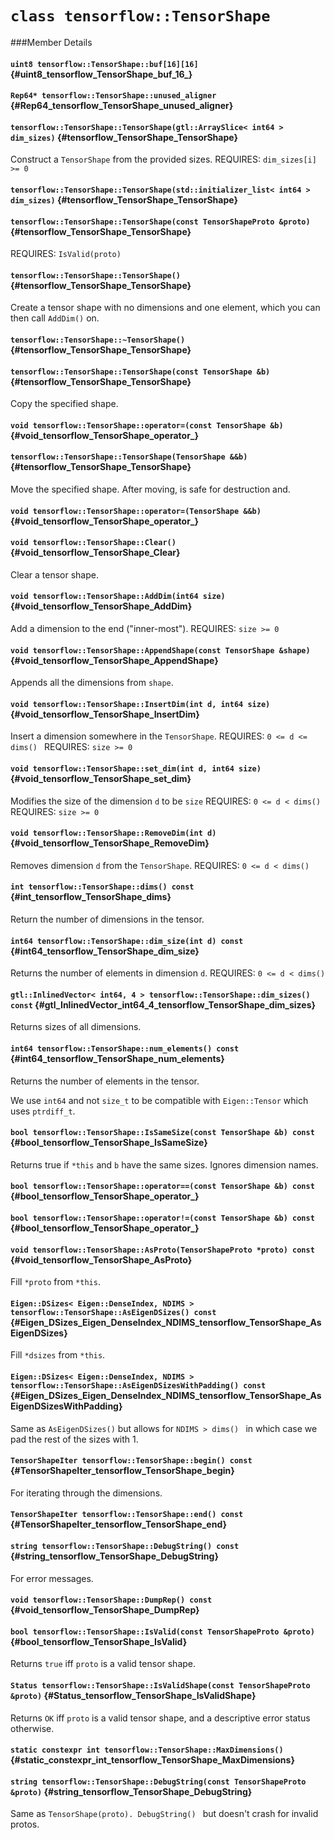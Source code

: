 # `class tensorflow::TensorShape`





###Member Details

#### `uint8 tensorflow::TensorShape::buf[16][16]` {#uint8_tensorflow_TensorShape_buf_16_}





#### `Rep64* tensorflow::TensorShape::unused_aligner` {#Rep64_tensorflow_TensorShape_unused_aligner}





#### `tensorflow::TensorShape::TensorShape(gtl::ArraySlice< int64 > dim_sizes)` {#tensorflow_TensorShape_TensorShape}

Construct a ` TensorShape ` from the provided sizes. REQUIRES: `dim_sizes[i] >= 0`



#### `tensorflow::TensorShape::TensorShape(std::initializer_list< int64 > dim_sizes)` {#tensorflow_TensorShape_TensorShape}





#### `tensorflow::TensorShape::TensorShape(const TensorShapeProto &proto)` {#tensorflow_TensorShape_TensorShape}

REQUIRES: `IsValid(proto)`



#### `tensorflow::TensorShape::TensorShape()` {#tensorflow_TensorShape_TensorShape}



Create a tensor shape with no dimensions and one element, which you can then call ` AddDim() ` on.

#### `tensorflow::TensorShape::~TensorShape()` {#tensorflow_TensorShape_TensorShape}





#### `tensorflow::TensorShape::TensorShape(const TensorShape &b)` {#tensorflow_TensorShape_TensorShape}

Copy the specified shape.



#### `void tensorflow::TensorShape::operator=(const TensorShape &b)` {#void_tensorflow_TensorShape_operator_}





#### `tensorflow::TensorShape::TensorShape(TensorShape &&b)` {#tensorflow_TensorShape_TensorShape}

Move the specified shape. After moving, is safe for destruction and.



#### `void tensorflow::TensorShape::operator=(TensorShape &&b)` {#void_tensorflow_TensorShape_operator_}





#### `void tensorflow::TensorShape::Clear()` {#void_tensorflow_TensorShape_Clear}

Clear a tensor shape.



#### `void tensorflow::TensorShape::AddDim(int64 size)` {#void_tensorflow_TensorShape_AddDim}

Add a dimension to the end ("inner-most"). REQUIRES: `size >= 0`



#### `void tensorflow::TensorShape::AppendShape(const TensorShape &shape)` {#void_tensorflow_TensorShape_AppendShape}

Appends all the dimensions from `shape`.



#### `void tensorflow::TensorShape::InsertDim(int d, int64 size)` {#void_tensorflow_TensorShape_InsertDim}

Insert a dimension somewhere in the ` TensorShape `. REQUIRES: `0 <= d <= dims() ` REQUIRES: `size >= 0`



#### `void tensorflow::TensorShape::set_dim(int d, int64 size)` {#void_tensorflow_TensorShape_set_dim}

Modifies the size of the dimension `d` to be `size` REQUIRES: `0 <= d < dims() ` REQUIRES: `size >= 0`



#### `void tensorflow::TensorShape::RemoveDim(int d)` {#void_tensorflow_TensorShape_RemoveDim}

Removes dimension `d` from the ` TensorShape `. REQUIRES: `0 <= d < dims() `



#### `int tensorflow::TensorShape::dims() const` {#int_tensorflow_TensorShape_dims}

Return the number of dimensions in the tensor.



#### `int64 tensorflow::TensorShape::dim_size(int d) const` {#int64_tensorflow_TensorShape_dim_size}

Returns the number of elements in dimension `d`. REQUIRES: `0 <= d < dims() `



#### `gtl::InlinedVector< int64, 4 > tensorflow::TensorShape::dim_sizes() const` {#gtl_InlinedVector_int64_4_tensorflow_TensorShape_dim_sizes}

Returns sizes of all dimensions.



#### `int64 tensorflow::TensorShape::num_elements() const` {#int64_tensorflow_TensorShape_num_elements}

Returns the number of elements in the tensor.

We use `int64` and not `size_t` to be compatible with `Eigen::Tensor` which uses `ptrdiff_t`.

#### `bool tensorflow::TensorShape::IsSameSize(const TensorShape &b) const` {#bool_tensorflow_TensorShape_IsSameSize}



Returns true if `*this` and `b` have the same sizes. Ignores dimension names.

#### `bool tensorflow::TensorShape::operator==(const TensorShape &b) const` {#bool_tensorflow_TensorShape_operator_}





#### `bool tensorflow::TensorShape::operator!=(const TensorShape &b) const` {#bool_tensorflow_TensorShape_operator_}





#### `void tensorflow::TensorShape::AsProto(TensorShapeProto *proto) const` {#void_tensorflow_TensorShape_AsProto}

Fill `*proto` from `*this`.



#### `Eigen::DSizes< Eigen::DenseIndex, NDIMS > tensorflow::TensorShape::AsEigenDSizes() const` {#Eigen_DSizes_Eigen_DenseIndex_NDIMS_tensorflow_TensorShape_AsEigenDSizes}

Fill `*dsizes` from `*this`.



#### `Eigen::DSizes< Eigen::DenseIndex, NDIMS > tensorflow::TensorShape::AsEigenDSizesWithPadding() const` {#Eigen_DSizes_Eigen_DenseIndex_NDIMS_tensorflow_TensorShape_AsEigenDSizesWithPadding}



Same as ` AsEigenDSizes() ` but allows for `NDIMS > dims() ` in which case we pad the rest of the sizes with 1.

#### `TensorShapeIter tensorflow::TensorShape::begin() const` {#TensorShapeIter_tensorflow_TensorShape_begin}

For iterating through the dimensions.



#### `TensorShapeIter tensorflow::TensorShape::end() const` {#TensorShapeIter_tensorflow_TensorShape_end}





#### `string tensorflow::TensorShape::DebugString() const` {#string_tensorflow_TensorShape_DebugString}

For error messages.



#### `void tensorflow::TensorShape::DumpRep() const` {#void_tensorflow_TensorShape_DumpRep}





#### `bool tensorflow::TensorShape::IsValid(const TensorShapeProto &proto)` {#bool_tensorflow_TensorShape_IsValid}

Returns `true` iff `proto` is a valid tensor shape.



#### `Status tensorflow::TensorShape::IsValidShape(const TensorShapeProto &proto)` {#Status_tensorflow_TensorShape_IsValidShape}



Returns `OK` iff `proto` is a valid tensor shape, and a descriptive error status otherwise.

#### `static constexpr int tensorflow::TensorShape::MaxDimensions()` {#static_constexpr_int_tensorflow_TensorShape_MaxDimensions}





#### `string tensorflow::TensorShape::DebugString(const TensorShapeProto &proto)` {#string_tensorflow_TensorShape_DebugString}



Same as `TensorShape(proto). DebugString() ` but doesn&apos;t crash for invalid protos.

